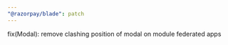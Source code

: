 ```yaml
---
"@razorpay/blade": patch
---
```


fix(Modal): remove clashing position of modal on module federated apps

